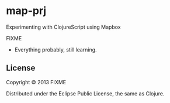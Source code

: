# map-prj
Experimenting with ClojureScript using Mapbox



FIXME
- Everything probably, still learning.

## License

Copyright © 2013 FIXME

Distributed under the Eclipse Public License, the same as Clojure.
